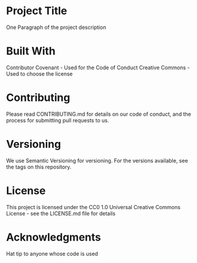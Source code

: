 # Project Title
One Paragraph of the project description
 
# Built With
Contributor Covenant - Used for the Code of Conduct
Creative Commons - Used to choose the license

# Contributing
Please read CONTRIBUTING.md for details on our code of conduct, and the process for submitting pull requests to us.

# Versioning
We use Semantic Versioning for versioning. For the versions available, see the tags on this repository.

# License
This project is licensed under the CC0 1.0 Universal Creative Commons License - see the LICENSE.md file for details

# Acknowledgments
Hat tip to anyone whose code is used
